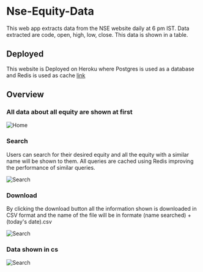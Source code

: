 # Nse-Equity-Data

This web app extracts data from the NSE website daily at 6 pm IST. Data extracted are code, open, high, low, close. This data is shown in a table.

## Deployed 

This website is Deployed on Heroku where Postgres is used as a database and Redis is used as cache [link](https://nse-data-info.herokuapp.com/)

## Overview

### All data about all equity are shown at first
![Home](https://github.com/tanmayks1999/Nse-Equity-Data/blob/main/Screenshots/home.png?raw=true)

### Search
Users can search for their desired equity and all the equity with a similar name will be shown to them. All queries are cached using Redis improving the performance of similar queries.

![Search](https://github.com/tanmayks1999/Nse-Equity-Data/blob/main/Screenshots/search.png?raw=true)

### Download
By clicking the download button all the information shown is downloaded in CSV format and the name of the file will be in formate (name searched) + (today's date).csv

![Search](https://github.com/tanmayks1999/Nse-Equity-Data/blob/main/Screenshots/download.png?raw=true)

### Data shown in cs

![Search](https://github.com/tanmayks1999/Nse-Equity-Data/blob/main/Screenshots/csv.png?raw=true)
